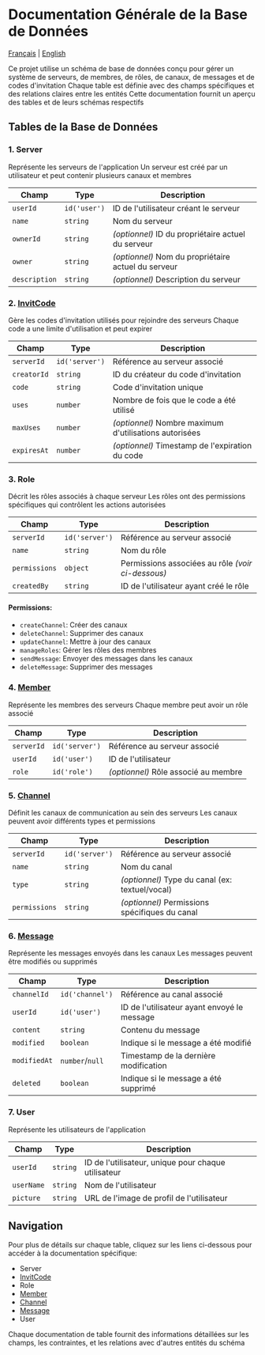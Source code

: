 # Documentation Générale de la Base de Données

[Français](README.md) | [English](../../en/convex/README.md)

Ce projet utilise un schéma de base de données conçu pour gérer un système de serveurs, de membres, de rôles, de canaux, de messages et de codes d'invitation
Chaque table est définie avec des champs spécifiques et des relations claires entre les entités
Cette documentation fournit un aperçu des tables et de leurs schémas respectifs

## Tables de la Base de Données

### 1. Server

Représente les serveurs de l'application
Un serveur est créé par un utilisateur et peut contenir plusieurs canaux et membres

| Champ         | Type         | Description                                         |
| ------------- | ------------ | --------------------------------------------------- |
| `userId`      | `id('user')` | ID de l'utilisateur créant le serveur               |
| `name`        | `string`     | Nom du serveur                                      |
| `ownerId`     | `string`     | _(optionnel)_ ID du propriétaire actuel du serveur  |
| `owner`       | `string`     | _(optionnel)_ Nom du propriétaire actuel du serveur |
| `description` | `string`     | _(optionnel)_ Description du serveur                |

### 2. [InvitCode](invitCode.md)

Gère les codes d'invitation utilisés pour rejoindre des serveurs
Chaque code a une limite d'utilisation et peut expirer

| Champ       | Type           | Description                                            |
| ----------- | -------------- | ------------------------------------------------------ |
| `serverId`  | `id('server')` | Référence au serveur associé                           |
| `creatorId` | `string`       | ID du créateur du code d'invitation                    |
| `code`      | `string`       | Code d'invitation unique                               |
| `uses`      | `number`       | Nombre de fois que le code a été utilisé               |
| `maxUses`   | `number`       | _(optionnel)_ Nombre maximum d'utilisations autorisées |
| `expiresAt` | `number`       | _(optionnel)_ Timestamp de l'expiration du code        |

### 3. Role

Décrit les rôles associés à chaque serveur
Les rôles ont des permissions spécifiques qui contrôlent les actions autorisées

| Champ         | Type           | Description                                       |
| ------------- | -------------- | ------------------------------------------------- |
| `serverId`    | `id('server')` | Référence au serveur associé                      |
| `name`        | `string`       | Nom du rôle                                       |
| `permissions` | `object`       | Permissions associées au rôle _(voir ci-dessous)_ |
| `createdBy`   | `string`       | ID de l'utilisateur ayant créé le rôle            |

#### Permissions:

-   `createChannel`: Créer des canaux
-   `deleteChannel`: Supprimer des canaux
-   `updateChannel`: Mettre à jour des canaux
-   `manageRoles`: Gérer les rôles des membres
-   `sendMessage`: Envoyer des messages dans les canaux
-   `deleteMessage`: Supprimer des messages

### 4. [Member](member.md)

Représente les membres des serveurs
Chaque membre peut avoir un rôle associé

| Champ      | Type           | Description                          |
| ---------- | -------------- | ------------------------------------ |
| `serverId` | `id('server')` | Référence au serveur associé         |
| `userId`   | `id('user')`   | ID de l'utilisateur                  |
| `role`     | `id('role')`   | _(optionnel)_ Rôle associé au membre |

### 5. [Channel](channel.md)

Définit les canaux de communication au sein des serveurs
Les canaux peuvent avoir différents types et permissions

| Champ         | Type           | Description                                     |
| ------------- | -------------- | ----------------------------------------------- |
| `serverId`    | `id('server')` | Référence au serveur associé                    |
| `name`        | `string`       | Nom du canal                                    |
| `type`        | `string`       | _(optionnel)_ Type du canal (ex: textuel/vocal) |
| `permissions` | `string`       | _(optionnel)_ Permissions spécifiques du canal  |

### 6. [Message](message.md)

Représente les messages envoyés dans les canaux
Les messages peuvent être modifiés ou supprimés

| Champ        | Type            | Description                                 |
| ------------ | --------------- | ------------------------------------------- |
| `channelId`  | `id('channel')` | Référence au canal associé                  |
| `userId`     | `id('user')`    | ID de l'utilisateur ayant envoyé le message |
| `content`    | `string`        | Contenu du message                          |
| `modified`   | `boolean`       | Indique si le message a été modifié         |
| `modifiedAt` | `number`/`null` | Timestamp de la dernière modification       |
| `deleted`    | `boolean`       | Indique si le message a été supprimé        |

### 7. User

Représente les utilisateurs de l'application

| Champ      | Type     | Description                                         |
| ---------- | -------- | --------------------------------------------------- |
| `userId`   | `string` | ID de l'utilisateur, unique pour chaque utilisateur |
| `userName` | `string` | Nom de l'utilisateur                                |
| `picture`  | `string` | URL de l'image de profil de l'utilisateur           |

## Navigation

Pour plus de détails sur chaque table, cliquez sur les liens ci-dessous pour accéder à la documentation spécifique:

-   Server
-   [InvitCode](invitCode.md)
-   Role
-   [Member](member.md)
-   [Channel](channel.md)
-   [Message](message.md)
-   User

Chaque documentation de table fournit des informations détaillées sur les champs, les contraintes, et les relations avec d'autres entités du schéma
